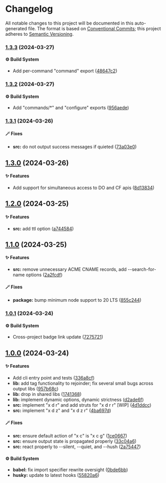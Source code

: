 # Changelog

All notable changes to this project will be documented in this auto-generated
file. The format is based on [Conventional Commits][1];
this project adheres to [Semantic Versioning][2].

### [1.3.3][3] (2024-03-27)

#### ⚙️ Build System

- Add per-command "command" export ([48647c2][4])

### [1.3.2][5] (2024-03-27)

#### ⚙️ Build System

- Add "commands/\*" and "configure" exports ([956aede][6])

### [1.3.1][7] (2024-03-26)

#### 🪄 Fixes

- **src:** do not output success messages if quieted ([73a03e0][8])

## [1.3.0][9] (2024-03-26)

#### ✨ Features

- Add support for simultaneous access to DO and CF apis ([8d13834][10])

## [1.2.0][11] (2024-03-25)

#### ✨ Features

- **src:** add ttl option ([a744584][12])

## [1.1.0][13] (2024-03-25)

#### ✨ Features

- **src:** remove unnecessary ACME CNAME records, add --search-for-name options ([2a2fcdf][14])

#### 🪄 Fixes

- **package:** bump minimum node support to 20 LTS ([855c244][15])

### [1.0.1][16] (2024-03-24)

#### ⚙️ Build System

- Cross-project badge link update ([7275721][17])

## [1.0.0][18] (2024-03-24)

#### ✨ Features

- Add cli entry point and tests ([336a8cf][19])
- **lib:** add tag functionality to rejoinder; fix several small bugs across output libs ([957b68c][20])
- **lib:** drop in shared libs ([1741368][21])
- **lib:** implement dynamic options, dynamic strictness ([d2ade6f][22])
- **src:** implement "x d r" and add struts for "x d r r" \[WIP] ([4d1ddcc][23])
- **src:** implement "x d z" and "x d z r" ([4ba697d][24])

#### 🪄 Fixes

- **src:** ensure default action of "x c" is "x c g" ([1ce0667][25])
- **src:** ensure output state is propagated properly ([33c04a6][26])
- **src:** react properly to --silent, --quiet, and --hush ([2a75447][27])

#### ⚙️ Build System

- **babel:** fix import specifier rewrite oversight ([0bde6bb][28])
- **husky:** update to latest hooks ([55820a6][29])

[1]: https://conventionalcommits.org
[2]: https://semver.org
[3]: https://github.com/Xunnamius/xunnctl/compare/v1.3.2...v1.3.3
[4]: https://github.com/Xunnamius/xunnctl/commit/48647c253e3b6babc1b69f501af99a73a58542bd
[5]: https://github.com/Xunnamius/xunnctl/compare/v1.3.1...v1.3.2
[6]: https://github.com/Xunnamius/xunnctl/commit/956aede83e0bf9b08b6f0fd5e09b1cc68fa45030
[7]: https://github.com/Xunnamius/xunnctl/compare/v1.3.0...v1.3.1
[8]: https://github.com/Xunnamius/xunnctl/commit/73a03e0f9551455216950b90425a47b95788681a
[9]: https://github.com/Xunnamius/xunnctl/compare/v1.2.0...v1.3.0
[10]: https://github.com/Xunnamius/xunnctl/commit/8d13834e72889aaaf3935e861a3c326b306e1e8b
[11]: https://github.com/Xunnamius/xunnctl/compare/v1.1.0...v1.2.0
[12]: https://github.com/Xunnamius/xunnctl/commit/a7445847ee35170b0345d17ff5c28d8e13bfe3f5
[13]: https://github.com/Xunnamius/xunnctl/compare/v1.0.1...v1.1.0
[14]: https://github.com/Xunnamius/xunnctl/commit/2a2fcdfb26b0e5bc21c5d607bdb5f09eb12031e4
[15]: https://github.com/Xunnamius/xunnctl/commit/855c2445b1f4c39895937e849e372aec5ad1416a
[16]: https://github.com/Xunnamius/xunnctl/compare/v1.0.0...v1.0.1
[17]: https://github.com/Xunnamius/xunnctl/commit/7275721d2c76c3580bd7474c367cddf9f6fb2b76
[18]: https://github.com/Xunnamius/xunnctl/compare/1741368d12017a3366d8f4f84ad3a97d8814f892...v1.0.0
[19]: https://github.com/Xunnamius/xunnctl/commit/336a8cf9914bcf207b8530c3597c9a0c97ba2e6c
[20]: https://github.com/Xunnamius/xunnctl/commit/957b68c756a696f3c5856508ca1d9791c77e6e96
[21]: https://github.com/Xunnamius/xunnctl/commit/1741368d12017a3366d8f4f84ad3a97d8814f892
[22]: https://github.com/Xunnamius/xunnctl/commit/d2ade6fd093589b4add43c453e2ccd2d996ba264
[23]: https://github.com/Xunnamius/xunnctl/commit/4d1ddcc73f0c9932daec7a7ad8df92ede50770b2
[24]: https://github.com/Xunnamius/xunnctl/commit/4ba697d417cb97f097f29722bee10564a2e28679
[25]: https://github.com/Xunnamius/xunnctl/commit/1ce06679cd485cbe6bba55151f6b3abbe290047f
[26]: https://github.com/Xunnamius/xunnctl/commit/33c04a62a26f088395322f460e0139338ad5eb0e
[27]: https://github.com/Xunnamius/xunnctl/commit/2a754470b266a5b09fa0d0d2b426d51f2e34a831
[28]: https://github.com/Xunnamius/xunnctl/commit/0bde6bb01025b7eb4ffa2e65c99da53158ffb166
[29]: https://github.com/Xunnamius/xunnctl/commit/55820a6b9f3699c53b5f2bd972f4d86a7efa951d
